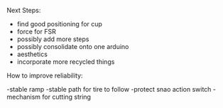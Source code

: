 Next Steps:  
- find good positioning for cup
- force for FSR
- possibly add more steps
- possibly consolidate onto one arduino
- aesthetics
- incorporate more recycled things



How to improve reliability: 

-stable ramp
-stable path for tire to follow
-protect snao action switch
-mechanism for cutting string
